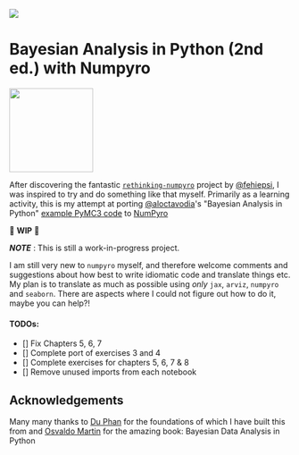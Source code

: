 ![](https://github.com/tallamjr/bap-numpyro/workflows/CI/badge.svg)

# Bayesian Analysis in Python (2nd ed.) with Numpyro

<img src="https://static.packt-cdn.com/products/9781789341652/cover/9781789341652-original.png" width="150">

After discovering the fantastic
[`rethinking-numpyro`](https://fehiepsi.github.io/rethinking-numpyro/) project by
[@fehiepsi](https://github.com/fehiepsi), I was inspired to try and do something like that myself.
Primarily as a learning activity, this is my attempt at porting
[@aloctavodia](https://github.com/aloctavodia)'s "Bayesian Analysis in Python" [example PyMC3
code](https://github.com/aloctavodia/BAP) to [NumPyro](https://github.com/pyro-ppl/numpyro)

🚧  **WIP** 🚧

_**NOTE**_ : This is still a work-in-progress project.

I am still very new to `numpyro` myself, and therefore welcome comments and suggestions about how
best to write idiomatic code and translate things etc. My plan is to translate as much as possible
using _only_ `jax`, `arviz`, `numpyro` and `seaborn`.  There are aspects where I could not figure
out how to do it, maybe you can help?!

#### TODOs:

- [] Fix Chapters 5, 6, 7
- [] Complete port of exercises 3 and 4
- [] Complete exercises for chapters 5, 6, 7 & 8
- [] Remove unused imports from each notebook

<!-- ## How to read the notebooks

+ Read on the site: https://tallamjr.github.io/bap-numpyro/

+ Use GitHub's renderer: https://github.com/tallamjr/bap-numpyro/tree/master/notebooks/

+ Use Jupyter's nbviewer: https://nbviewer.jupyter.org/github/tallamjr/bap-numpyro/tree/master/notebooks/ -->

## Acknowledgements

Many many thanks to [Du Phan](https://github.com/fehiepsi) for the foundations of which I have built
this from and [Osvaldo Martin](https://github.com/aloctavodia) for the amazing book: Bayesian Data
Analysis in Python
